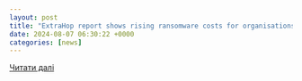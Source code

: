 ```yaml
---
layout: post
title: "ExtraHop report shows rising ransomware costs for organisations"
date: 2024-08-07 06:30:22 +0000
categories: [news]
---
```


[Читати далі](https://securitybrief.com.au/story/extrahop-report-shows-rising-ransomware-costs-for-organisations)

